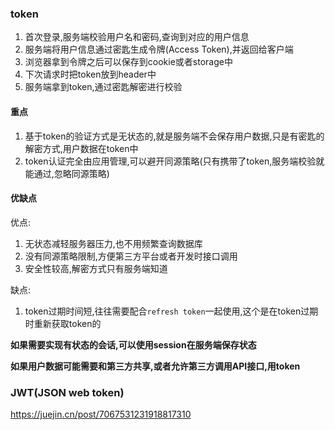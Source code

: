 ### token

1. 首次登录,服务端校验用户名和密码,查询到对应的用户信息
2. 服务端将用户信息通过密匙生成令牌(Access Token),并返回给客户端
3. 浏览器拿到令牌之后可以保存到cookie或者storage中
4. 下次请求时把token放到header中
5. 服务端拿到token,通过密匙解密进行校验

#### 重点

1. 基于token的验证方式是无状态的,就是服务端不会保存用户数据,只是有密匙的解密方式,用户数据在token中
2. token认证完全由应用管理,可以避开同源策略(只有携带了token,服务端校验就能通过,忽略同源策略)

#### 优缺点

优点:

1. 无状态减轻服务器压力,也不用频繁查询数据库
2. 没有同源策略限制,方便第三方平台或者开发时接口调用
3. 安全性较高,解密方式只有服务端知道

缺点:

1. token过期时间短,往往需要配合`refresh token`一起使用,这个是在token过期时重新获取token的

**如果需要实现有状态的会话,可以使用session在服务端保存状态**

**如果用户数据可能需要和第三方共享,或者允许第三方调用API接口,用token**

### JWT(JSON web token)

https://juejin.cn/post/7067531231918817310




